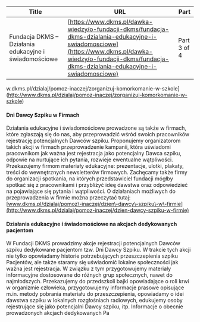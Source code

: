 | **Title**       | **URL**           | **Part**              |
|-----------------|-------------------|-----------------------|
| Fundacja DKMS – Działania edukacyjne i świadomościowe          | [https://www.dkms.pl/dawka-wiedzy/o-fundacji-dkms/fundacja-dkms-dzialania-edukacyjne-i-swiadomosciowe](https://www.dkms.pl/dawka-wiedzy/o-fundacji-dkms/fundacja-dkms-dzialania-edukacyjne-i-swiadomosciowe)    | Part 3 of 4          |

w.dkms.pl/dzialaj/pomoz\-inaczej/zorganizuj\-komorkomanie\-w\-szkole](http://www.dkms.pl/dzialaj/pomoz-inaczej/zorganizuj-komorkomanie-w-szkole)


#### Dni Dawcy Szpiku w Firmach


Działania edukacyjne i świadomościowe prowadzone są także w firmach, które zgłaszają się do nas, aby przeprowadzić wśród swoich pracowników rejestrację potencjalnych Dawców szpiku. Proponujemy organizatorom takich akcji w firmach przeprowadzenie kampanii, która uświadomi pracownikom jak ważna jest rejestracja jako potencjalny Dawca szpiku, odpowie na nurtujące ich pytania, rozwieje ewentualne wątpliwości. Przekazujemy firmom materiały edukacyjne: prezentacje, ulotki, plakaty, treści do wewnętrznych newsletterów firmowych. Zachęcamy także firmy do organizacji spotkania, na których przedstawiciel fundacji mógłby spotkać się z pracownikami i przybliżyć ideę dawstwa oraz odpowiedzieć na pojawiające się pytania i wątpliwości. O działaniach możliwych do przeprowadzenia w firmie można przeczytać tutaj: [www.dkms.pl/dzialaj/pomoz\-inaczej/dzien\-dawcy\-szpiku\-w\-firmie](http://www.dkms.pl/dzialaj/pomoz-inaczej/dzien-dawcy-szpiku-w-firmie)



#### Działania edukacyjne i świadomościowe na akcjach dedykowanych pacjentom


W Fundacji DKMS prowadzimy akcje rejestracji potencjalnych Dawców szpiku dedykowane pacjentom tzw. Dni Dawcy Szpiku. W trakcie tych akcji nie tylko opowiadamy historie potrzebujących przeszczepienia szpiku Pacjentów, ale także staramy się uświadomić lokalne społeczności jak ważna jest rejestracja. W związku z tym przygotowujemy materiały informacyjne dostosowane do różnych grup społecznych, nawet do najmłodszych. Przekazujemy do przedszkoli bajki opowiadające o roli krwi w organizmie człowieka, przygotowujemy informacje prasowe opisujące m.in. metody pobrania materiału do przeszczepienia, opowiadamy o idei dawstwa szpiku w lokalnych rozgłośniach radiowych, edukujemy osoby rejestrujące się jako potencjalni Dawcy szpiku, itp. Informacje o obecnie prowadzonych akcjach dedykowanych Pa
